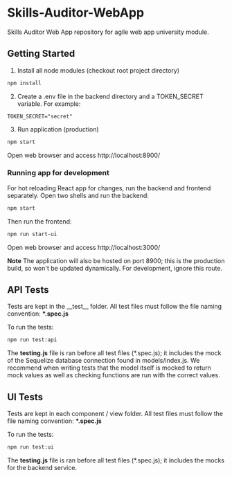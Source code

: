 # Skills-Auditor-WebApp

Skills Auditor Web App repository for agile web app university module.

## Getting Started

1. Install all node modules (checkout root project directory)

```bash
npm install
```

2. Create a .env file in the backend directory and a TOKEN_SECRET variable. For example:


```
TOKEN_SECRET="secret"
```

3. Run application (production)

```bash
npm start
```

Open web browser and access http://localhost:8900/

### Running app for development

For hot reloading React app for changes, run the backend and frontend separately. Open two shells
and run the backend:

```bash
npm start
```

Then run the frontend:

```bash
npm run start-ui
```

Open web browser and access http://localhost:3000/

**Note** The application will also be hosted on port 8900; this is the production build, so won't be
updated dynamically. For development, ignore this route.

## API Tests

Tests are kept in the \_\_test\_\_ folder. All test files must follow the file naming convention:
**\*.spec.js**

To run the tests:

```bash
npm run test:api
```

The **testing.js** file is ran before all test files (\*.spec.js); it includes the mock of the
Sequelize database connection found in models/index.js. We recommend when writing tests that the
model itself is mocked to return mock values as well as checking functions are run with the correct
values.

## UI Tests

Tests are kept in each component / view folder. All test files must follow the file naming
convention: **\*.spec.js**

To run the tests:

```bash
npm run test:ui
```

The **testing.js** file is ran before all test files (\*.spec.js); it includes the mocks for the
backend service.
